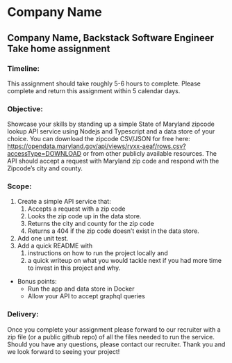 # Company Name

## Company Name, Backstack Software Engineer Take home assignment

### Timeline:
This assignment should take roughly 5-6 hours to complete.
Please complete and return this assignment within 5 calendar days.

### Objective:
Showcase your skills by standing up a simple State of Maryland zipcode lookup API service using Nodejs and Typescript and a data store of your choice.
You can download the zipcode CSV/JSON for free here:
https://opendata.maryland.gov/api/views/ryxx-aeaf/rows.csv?accessType=DOWNLOAD or from other publicly available resources.
The API should accept a request with Maryland zip code and respond with the Zipcode’s city and county.

### Scope:
1. Create a simple API service that:
   1. Accepts a request with a zip code
   1. Looks the zip code up in the data store.
   1. Returns the city and county for the zip code
   1. Returns a 404 if the zip code doesn’t exist in the data store.
1. Add one unit test.
1. Add a quick README with
   1. instructions on how to run the project locally and
   1. a quick writeup on what you would tackle next if you had more time to invest in this project and why.

* Bonus points:
   - Run the app and data store in Docker
   - Allow your API to accept graphql queries

### Delivery:
Once you complete your assignment please forward to our recruiter with a zip file (or a public github repo) of all the files needed to run the service.
Should you have any questions, please contact our recruiter.
Thank you and we look forward to seeing your project!